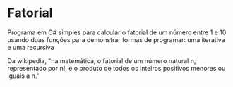 # Fatorial

Programa em C# simples para calcular o fatorial de um número entre 1 e 10 usando duas funções para demonstrar formas de programar: uma iterativa e uma recursiva

Da wikipedia, "na matemática, o fatorial de um número natural n, representado por n!, é o produto de todos os inteiros positivos menores ou iguais a n."

